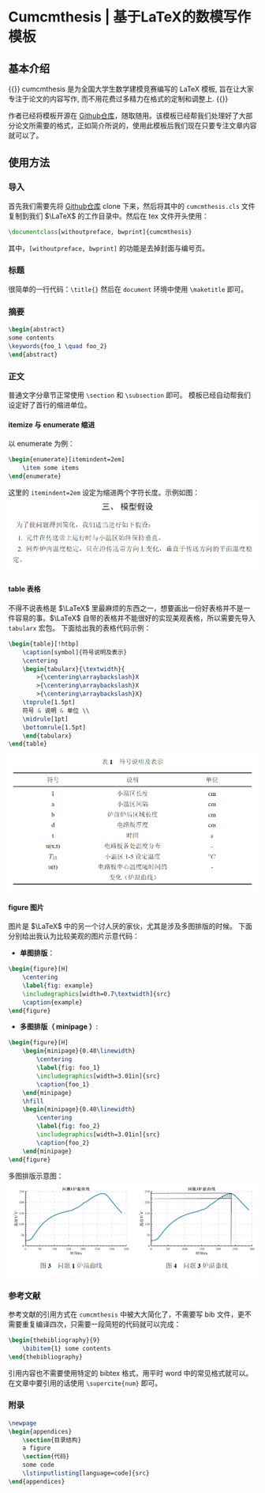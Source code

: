 # Cumcmthesis | 基于LaTeX的数模写作模板


<!--more-->
## 基本介绍

{{<notice notice-info>}}
cumcmthesis 是为全国大学生数学建模竞赛编写的 LaTeX 模板, 旨在让大家专注于论文的内容写作, 而不用花费过多精力在格式的定制和调整上. 
{{</notice>}}

作者已经将模板开源在 [Github仓库](https://github.com/latexstudio/CUMCMThesis)，随取随用。该模板已经帮我们处理好了大部分论文所需要的格式，正如简介所说的，使用此模板后我们现在只要专注文章内容就可以了。

## 使用方法
### 导入
首先我们需要先将 [Github仓库](https://github.com/latexstudio/CUMCMThesis) clone 下来，然后将其中的 `cumcmthesis.cls` 文件复制到我们 $\LaTeX$ 的工作目录中。然后在 tex 文件开头使用：
```latex
\documentclass[withoutpreface, bwprint]{cumcmthesis}
```

其中，`[withoutpreface, bwprint]` 的功能是去掉封面与编号页。

### 标题
很简单的一行代码：`\title{}`
然后在 `document` 环境中使用 `\maketitle` 即可。

### 摘要
```latex
\begin{abstract}
some contents
\keywords{foo_1 \quad foo_2}
\end{abstract}
```

### 正文
普通文字分章节正常使用 `\section` 和 `\subsection` 即可。
模板已经自动帮我们设定好了首行的缩进单位。

#### itemize 与 enumerate  缩进
以 enumerate 为例：
```latex
\begin{enumerate}[itemindent=2em]
    \item some items
\end{enumerate}
```
这里的 `itemindent=2em` 设定为缩进两个字符长度。示例如图：
![itemindent](itemindent.png)

#### table 表格
不得不说表格是 $\LaTeX$ 里最麻烦的东西之一，想要画出一份好表格并不是一件容易的事。$\LaTeX$ 自带的表格并不能很好的实现美观表格，所以需要先导入 `tabularx` 宏包。
下面给出我的表格代码示例：
```latex
\begin{table}[!htbp]
    \caption[symbol]{符号说明及表示}
    \centering
    \begin{tabularx}{\textwidth}{
        >{\centering\arraybackslash}X
        >{\centering\arraybackslash}X
        >{\centering\arraybackslash}X}
    \toprule[1.5pt]
    符号 & 说明 & 单位 \\
    \midrule[1pt]
    \bottomrule[1.5pt]
    \end{tabularx}
\end{table}
```
![table](table.png)

#### figure 图片
图片是 $\LaTeX$ 中的另一个讨人厌的家伙，尤其是涉及多图排版的时候。
下面分别给出我认为比较美观的图片示意代码：
- **单图排版**：
```latex
\begin{figure}[H]
    \centering
    \label{fig: example}
    \includegraphics[width=0.7\textwidth]{src}
    \caption{example}
\end{figure}
```
- **多图排版（ minipage ）**:
```latex
\begin{figure}[H]
    \begin{minipage}{0.48\linewidth}
        \centering
        \label{fig: foo_1}
        \includegraphics[width=3.01in]{src}
        \caption{foo_1}
    \end{minipage}
    \hfill
    \begin{minipage}{0.48\linewidth}
        \centering
        \label{fig: foo_2}
        \includegraphics[width=3.01in]{src}
        \caption{foo_2}
    \end{minipage}
\end{figure}
```
多图排版示意图：
![pictures](pictures.png)

### 参考文献
参考文献的引用方式在 `cumcmthesis` 中被大大简化了，不需要写 bib 文件，更不需要重复编译四次，只需要一段简短的代码就可以完成：
```latex
\begin{thebibliography}{9}
    \bibitem{1} some contents
\end{thebibliography}
``` 
引用内容也不需要使用特定的 bibtex 格式，用平时 word 中的常见格式就可以。
在文章中要引用的话使用 `\supercite{num}` 即可。

### 附录
```latex
\newpage
\begin{appendices}
    \section{目录结构}
    a figure
    \section{代码}
    some code
    \lstinputlisting[language=code]{src}
\end{appendices}
```

